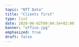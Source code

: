 ```yaml
---
topic: "NTT Data"
title: "Clients first"
type: list
date: 2020-06-02T09:04:54+02:00
banner: "office.jpg"
emphasized: true
draft: false
---
```


